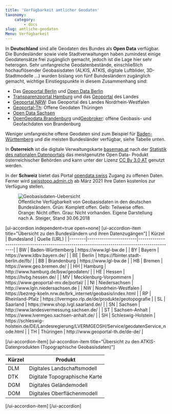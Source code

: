 ```yaml
---
title: 'Verfügbarkeit amtlicher Geodaten'
taxonomy:
    category:
        - docs
slug: amtliche-geodaten
Menu: Verfügbarkeit
---
```


In **Deutschland** sind alle Geodaten des Bundes als **Open Data** verfügbar. Die Bundesländer sowie viele Stadtverwaltungen haben zumindest einige Geodatensätze frei zugänglich gemacht, jedoch ist die Lage hier sehr heterogen. Sehr umfangreiche Geodatenbestände, einschließlich hochauflösender Geobasisdaten (ALKIS, ATKIS, digitale Luftblider, 3D-Stadtmodelle ...) wurden bislang von fünf Bundesländern zugänglich gemacht, wichtige Einstiegspunkte in diesem Zusammenhang sind:

- Das [Geoportal Berlin](http://www.stadtentwicklung.berlin.de/geoinformation/) und [Open Data Berlin](https://daten.berlin.de/kategorie/geographie-und-stadtplanung)
- [Transparenzportal Hamburg](http://suche.transparenz.hamburg.de/?groups=geografie-geologie-und-geodaten) und das [Geoportal](http://www.geoportal-hamburg.de/Geoportal/geo-online/) des Landes
- [Geoportal.NRW](https://www.geoportal.nrw/): Das Geoportal des Landes Nordrhein-Westfalen
- [Geoportal-Th](https://www.geoportal-th.de): Offene Geodaten Thüringen
- [Open Data Sachsen](https://www.opendata.sachsen.de/Daten_finden.htm)
- [OpenGeodata.Brandenburg](https://data.geobasis-bb.de/) und[Geobroker](https://geobroker.geobasis-bb.de/): offene Geobasis- und Geofachdaten von Brandenburg

Weniger umfangreiche offene Geodaten sind zum Beispiel für [Baden-Württemberg](https://www.lgl-bw.de/unsere-themen/Produkte/Open-Data/) und die meisten Bundesländer verfügbar, siehe Tabelle unten.

In **Österreich** ist die digitale Verwaltungskarte [basemap.at](https://basemap.at/) nach der [Statistik des nationalen Datenportals](https://www.data.gv.at/wp-content/themes/datagvat/ckan-apps.php) das meistgenutzte Open Data- Produkt österreichischer Behörden und kann unter der Lizenz [CC By 3.0 AT](https://creativecommons.org/licenses/by/3.0/at/deed.de) genutzt werden.

In der **Schweiz** bietet das Portal [opendata.swiss](https://opendata.swiss/de/) Zugang zu offenen Daten. Ferner wird [swisstopo.admin.ch](https://www.swisstopo.admin.ch/de/swisstopo/kostenlose-geobasisdaten.htm) ab März 2021 Ihre Daten kostenlos zur Verfügung stellen. 

[^1]: Die Schweiz ist kein Teilnehmer der INSPIRE-Direktive, verfügt aber über ähnliche Geodateninfrastrukturen wie die EU




<figure class="image-caption">
        <img alt="Geobasisdaten-Uebersicht" src="amtliche-geodaten/geobasislaender.png"></img>
        <figcaption>&Ouml;ffentliche Verf&uuml;gbarkeit von Geobasisdaten in den deutschen Bundesl&auml;ndern. Gr&uuml;n: Komplett offen. Gelb: Teilweise offen. Orange: Nicht offen. Grau: Nicht vorhanden. Eigene Darstellung nach A. Steiger, Stand&nbsp;30.06.2018</figcaption>
</figure>

<div markdown ="1">
[ui-accordion independent=true open=none]
[ui-accordion-item title="Übersicht zu den Bundesländern und ihren Datenzugängen"]
| Kürzel | Bundesland             | Quelle (URL)                                                                                        |
|--------|------------------------|-----------------------------------------------------------------------------------------------|
| BW     | Baden-Württemberg      | https://www.lgl-bw.de                                                                                 |
| BY     | Bayern                 | https://www.ldbv.bayern.de/                                                                   |
| BE     | Berlin                 | https://fbinter.stadt-berlin.de/fb/                                                           |
| BB     | Brandenburg            | https://www.lgl-bw.de                                                                         |
| HB     | Bremen                 | https://www.geo.bremen.de/                                                                    |
| HH     | Hamburg                | http://www.hamburg.de/bsw/geodaten/                                                           |
| HE     | Hessen                 | https://hvbg.hessen.de/                                                                       |
| MV     | Mecklenburg-Vorpommern | https://www.geoportal-mv.de/portal/                                                           |
| NI     | Niedersachsen          | http://www.lgln.niedersachsen.de                                                              |
| NW     | Nordrhein-Westfalen    | https://bezreg-koeln.nrw.de/brk_internet/geobasis/index.html                                  |
| RP     | Rheinland-Pfalz        | https://lvermgeo.rlp.de/de/produkte/geotopografie                                             |
| SL     | Saarland               | https://www.shop.lvgl.saarland.de/                                                            |
| SN     | Sachsen                | http://www.landesvermessung.sachsen.de/                                                       |
| ST     | Sachsen-Anhalt         | https://www.lvermgeo.sachsen-anhalt.de/                                                       |
| SH     | Schleswig-Holstein     | https://schleswig-holstein.de/DE/Landesregierung/LVERMGEOSH/Service/geodatenService_node.html |
| TH     | Thüringen              | http://www.geoportal-th.de/de-de/                                                             |

[/ui-accordion-item]
[ui-accordion-item title="Übersicht zu den ATKIS-Datenprodukten (Topographische Geobasisdaten)"]

Kürzel  | Produkt
--|--
DLM  | Digitales Landschaftsmodell
DTK  | Digitale Topographische Karte
DGM  | Digitales Geländemodell
DOM  | Digitales Oberflächenmodell
[/ui-accordion-item]
[/ui-accordion]
</div>
